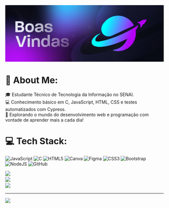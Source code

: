 <img src="1000202931.jpg" alt="Boas-Vindas Ao Meu Perfil">

# 💫 About Me:
🎓 Estudante Técnico de Tecnologia da Informação no SENAI.<br>💻 Conhecimento básico em C, JavaScript, HTML, CSS e testes automatizados com Cypress.<br>🚀 Explorando o mundo do desenvolvimento web e programação com vontade de aprender mais a cada dia!


# 💻 Tech Stack:
![JavaScript](https://img.shields.io/badge/javascript-%23323330.svg?style=for-the-badge&logo=javascript&logoColor=%23F7DF1E)  ![C](https://img.shields.io/badge/c-%2300599C.svg?style=for-the-badge&logo=c&logoColor=white) ![HTML5](https://img.shields.io/badge/html5-%23E34F26.svg?style=for-the-badge&logo=html5&logoColor=white)  ![Canva](https://img.shields.io/badge/Canva-%2300C4CC.svg?style=for-the-badge&logo=Canva&logoColor=white) ![Figma](https://img.shields.io/badge/figma-%23F24E1E.svg?style=for-the-badge&logo=figma&logoColor=white) ![CSS3](https://img.shields.io/badge/css3-%231572B6.svg?style=for-the-badge&logo=css3&logoColor=white) ![Bootstrap](https://img.shields.io/badge/bootstrap-%238511FA.svg?style=for-the-badge&logo=bootstrap&logoColor=white) ![NodeJS](https://img.shields.io/badge/node.js-6DA55F?style=for-the-badge&logo=node.js&logoColor=white) ![GitHub](https://img.shields.io/badge/github-%23121011.svg?style=for-the-badge&logo=github&logoColor=white)

![](https://github-readme-stats.vercel.app/api?username=Spaceza&theme=dark&hide_border=false&include_all_commits=false&count_private=false)<br/>
![](https://nirzak-streak-stats.vercel.app/?user=Spaceza&theme=dark&hide_border=false)<br/>
![](https://github-readme-stats.vercel.app/api/top-langs/?username=Spaceza&theme=dark&hide_border=false&include_all_commits=false&count_private=false&layout=compact)

---
[![](https://visitcount.itsvg.in/api?id=Spaceza&icon=0&color=0)](https://visitcount.itsvg.in)
